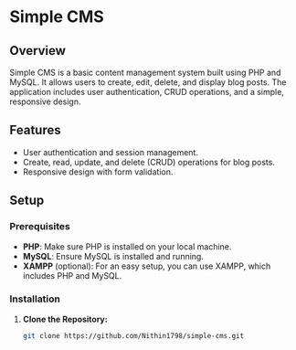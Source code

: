 
# Simple CMS

## Overview

Simple CMS is a basic content management system built using PHP and MySQL. It allows users to create, edit, delete, and display blog posts. The application includes user authentication, CRUD operations, and a simple, responsive design.

## Features

- User authentication and session management.
- Create, read, update, and delete (CRUD) operations for blog posts.
- Responsive design with form validation.

## Setup

### Prerequisites

- **PHP**: Make sure PHP is installed on your local machine.
- **MySQL**: Ensure MySQL is installed and running.
- **XAMPP** (optional): For an easy setup, you can use XAMPP, which includes PHP and MySQL.

### Installation

1. **Clone the Repository:**
   ```bash
   git clone https://github.com/Nithin1798/simple-cms.git
